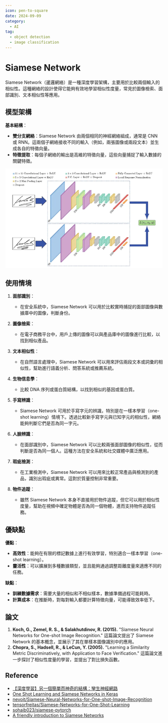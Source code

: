 ```yaml
---
icon: pen-to-square
date: 2024-09-09
category:
  - AI
tag:
  - object detection
  - image classification
---
```


# Siamese Network

Siamese Network（暹邏網絡）是一種深度學習架構，主要用於比較兩個輸入的相似性。這種網絡的設計使得它能夠有效地學習相似性度量，常見於圖像檢索、面部識別、文本相似性等應用。

## 模型架構

**基本結構**：

   - **雙分支網絡**：Siamese Network 由兩個相同的神經網絡組成，通常是 CNN 或 RNN。這兩個子網絡接收不同的輸入（例如，兩張圖像或兩段文本）並生成各自的特徵向量。
   - **特徵提取**：每個子網絡的輸出是高維的特徵向量，這些向量捕捉了輸入數據的關鍵特徵。

![siamese-networks-architecture](./images/siamese-networks-architecture.png)

## 使用情境

1. **面部識別**：

   - 在安全系統中，Siamese Network 可以用於比較實時捕捉的面部圖像與數據庫中的圖像，判斷身份。

2. **圖像檢索**：

   - 在電子商務平台中，用戶上傳的圖像可以與產品庫中的圖像進行比較，以找到相似產品。

3. **文本相似性**：

   - 在自然語言處理中，Siamese Network 可以用來評估兩段文本或詞彙的相似性，幫助進行語義分析、問答系統或推薦系統。

4. **生物信息學**：

   - 比較 DNA 序列或蛋白質結構，以找到相似的基因或蛋白質。

5. **手寫辨識**：

   - Siamese Network 可用於手寫字元的辨識，特別是在一樣本學習（one-shot learning）情境下。透過比較新手寫字元與已知字元的相似性，網絡能夠判斷它們是否為同一字元。

6. **人臉辨識**：

   - 在面部識別中，Siamese Network 可以比較兩張面部圖像的相似性，從而判斷是否為同一個人。這種方法在安全系統和社交媒體中廣泛應用。

7. **瑕疵檢測**：

   - 在工業檢測中，Siamese Network 可以用來比較正常產品與檢測到的產品，識別出瑕疵或異常。這對於質量控制非常重要。

8. **物件追蹤**：
   - 雖然 Siamese Network 本身不直接用於物件追蹤，但它可以用於相似性度量，幫助在視頻中確定物體是否為同一個物體，進而支持物件追蹤任務。

## 優缺點

**優點**：

- **高效性**：能夠在有限的標記數據上進行有效學習，特別適合一樣本學習（one-shot learning）。
- **靈活性**：可以擴展到多種數據類型，並且能夠通過調整距離度量來適應不同的任務。

**缺點**：

- **訓練數據需求**：需要大量的相似和不相似樣本，數據準備過程可能耗時。
- **計算成本**：在推斷時，對每對輸入都要計算特徵向量，可能導致效率低下。

## 論文

1. **Koch, G., Zemel, R. S., & Salakhutdinov, R. (2015).** "Siamese Neural Networks for One-shot Image Recognition." 這篇論文提出了 Siamese Network 的基本概念，並展示了其在單樣本圖像識別中的應用。
2. **Chopra, S., Hadsell, R., & LeCun, Y. (2005).** "Learning a Similarity Metric Discriminatively, with Application to Face Verification." 這篇論文進一步探討了相似性度量的學習，並提出了對比損失函數。

## Reference
- [【深度學習】另一個簡單而神奇的結構：孿生神經網路](https://jason-chen-1992.weebly.com/home/siamese-network)
- [One Shot Learning and Siamese Networks in Keras](https://sorenbouma.github.io/blog/oneshot/)
- [nevoit/Siamese-Neural-Networks-for-One-shot-Image-Recognition](https://github.com/nevoit/Siamese-Neural-Networks-for-One-shot-Image-Recognition)
- [tensorfreitas/Siamese-Networks-for-One-Shot-Learning](https://github.com/tensorfreitas/Siamese-Networks-for-One-Shot-Learning)
- [sohaib023/siamese-pytorch](https://github.com/sohaib023/siamese-pytorch)
- [A friendly introduction to Siamese Networks](https://towardsdatascience.com/a-friendly-introduction-to-siamese-networks-85ab17522942)